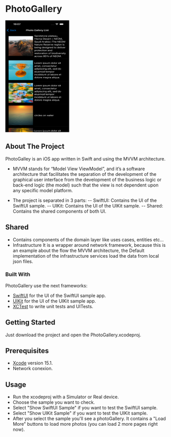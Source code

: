 # PhotoGallery

<p align="row">
<img src= "https://github.com/yhondri/PhotoGallerySampleApp/blob/main/sample_app_screenshots/PhotoGallery.png?raw=true" width="200" height="350" >
</p>

## About The Project

PhotoGalley is an iOS app written in Swift and using the MVVM architecture. 

- MVVM stands for “Model View ViewModel”, and it’s a software architecture that facilitates the separation of the development of the graphical user interface from the development of the business logic or back-end logic (the model) such that the view is not dependent upon any specific model platform.

- The project is separated in 3 parts:
-- SwiftUI: Contains the UI of the SwiftUI sample. 
-- UIKit: Contains the UI of the UIKit sample. 
-- Shared: Contains the shared components of both UI. 

## Shared
- Contains components of the domain layer like uses cases, entities etc... 
- Infrastructure It is a wrapper around network framework, because this is an example about the flow the MVVM architecture, the Default implementation of the infrastructure services load the data from local json files. 

### Built With
PhotoGallery use the next frameworks:
- [SwiftUI](https://developer.apple.com/xcode/swiftui/) for the UI of the SwiftUI sample app. 
- [UIKit](https://developer.apple.com/documentation/uikit) for the UI of the UIKit sample app. 
- [XCTest](https://developer.apple.com/documentation/xctest) to write unit tests and UITests.

## Getting Started

Just download the project and open the PhotoGallery.xcodeproj.

## Prerequisites
- [Xcode](https://developer.apple.com/xcode/) version 15.1.
- Network conexion. 

## Usage
- Run the xcodeproj with a Simulator or Real device. 
- Choose the sample you want to check. 
- Select "Show SwiftUI Sample" if you want to test the SwiftUI sample.
- Select "Show UIKit Sample" if you want to test the UIKit sample. 
- After you select the sample you'll see a photoGallery. 
It contains a "Load More" buttons to load more photos (you can load 2 more pages right now).
